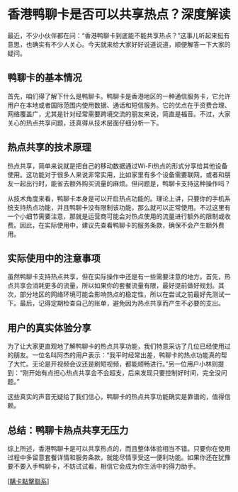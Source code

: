 # 香港鸭聊卡是否可以共享热点？深度解读

最近，不少小伙伴都在问：“香港鸭聊卡到底能不能共享热点？”这事儿听起来挺有意思，也确实有不少人关心。今天就来给大家好好说道说道，顺便解答一下大家的疑问。

## 鸭聊卡的基本情况

首先，咱们得了解下什么是鸭聊卡。鸭聊卡是香港地区的一种通信服务卡，它允许用户在本地或者国际范围内使用数据、通话和短信服务。它的优点在于资费合理、网络覆盖广，尤其是针对经常需要跨境交流的朋友来说，简直是福音。不过，大家关心的热点共享问题，还真得从技术层面仔细分析一下。

## 热点共享的技术原理

热点共享，简单来说就是把自己的移动数据通过Wi-Fi热点的形式分享给其他设备使用。这功能对于很多人来说非常实用，比如家里有多个设备需要联网，或者和朋友一起出行时，能省去额外购买流量的麻烦。但问题是，鸭聊卡支持这种操作吗？

从技术角度来看，鸭聊卡本身是可以开启热点功能的。理论上讲，只要你的手机系统支持热点功能，并且鸭聊卡没有限制该功能，那么就可以正常使用。不过这里有一个小细节需要注意，那就是运营商可能会对热点使用的流量进行额外的限制或收费。因此，在实际使用中，建议先查看鸭聊卡的服务条款，确保不会产生额外费用。

## 实际使用中的注意事项

虽然鸭聊卡支持热点共享，但在实际操作中还是有一些需要注意的地方。首先，热点共享会消耗更多的流量，所以如果你的套餐流量有限，最好提前做好规划。其次，部分地区的网络环境可能会影响热点的稳定性，所以在尝试之前最好先测试一下。最后，记得定期检查自己的账单，避免因为热点共享而产生不必要的支出。

## 用户的真实体验分享

为了让大家更直观地了解鸭聊卡的热点共享功能，我们特意采访了几位已经使用过的朋友。一位名叫阿杰的用户表示：“我平时经常出差，鸭聊卡的热点功能真的帮了大忙。无论是开视频会议还是刷短视频，都能顺畅进行。”另一位用户小林则提到：“刚开始有点担心热点共享会不会超支，后来发现只要控制好时间，完全没问题。”

这些真实的声音无疑给了我们信心，鸭聊卡的热点共享功能确实是靠谱的，值得信赖。

## 总结：鸭聊卡热点共享无压力

综上所述，香港鸭聊卡是可以共享热点的，而且整体体验相当不错。只要你在使用过程中多留意套餐详情和服务条款，就能尽情享受这一便利功能。如果你还在犹豫要不要入手鸭聊卡，不妨试试看，相信它会成为你生活中的得力助手。

[[購卡點擊聯系](https://t.me/s/SXDXQF)]